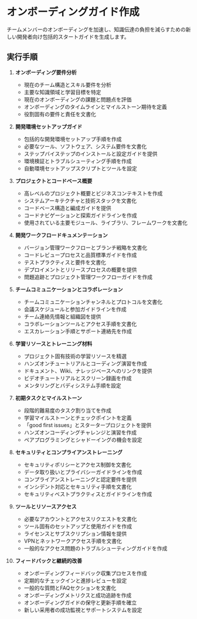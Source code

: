 # オンボーディングガイド作成

チームメンバーのオンボーディングを加速し、知識伝達の負担を減らすための新しい開発者向け包括的スタートガイドを生成します。

## 実行手順

1. **オンボーディング要件分析**
   - 現在のチーム構造とスキル要件を分析
   - 主要な知識領域と学習目標を特定
   - 現在のオンボーディングの課題と問題点を評価
   - オンボーディングのタイムラインとマイルストーン期待を定義
   - 役割固有の要件と責任を文書化

2. **開発環境セットアップガイド**
   - 包括的な開発環境セットアップ手順を作成
   - 必要なツール、ソフトウェア、システム要件を文書化
   - ステップバイステップのインストールと設定ガイドを提供
   - 環境検証とトラブルシューティング手順を作成
   - 自動環境セットアップスクリプトとツールを設定

3. **プロジェクトとコードベース概要**
   - 高レベルのプロジェクト概要とビジネスコンテキストを作成
   - システムアーキテクチャと技術スタックを文書化
   - コードベース構造と編成ガイドを提供
   - コードナビゲーションと探索ガイドラインを作成
   - 使用されている主要モジュール、ライブラリ、フレームワークを文書化

4. **開発ワークフロードキュメンテーション**
   - バージョン管理ワークフローとブランチ戦略を文書化
   - コードレビュープロセスと品質標準ガイドを作成
   - テストプラクティスと要件を文書化
   - デプロイメントとリリースプロセスの概要を提供
   - 問題追跡とプロジェクト管理ワークフローガイドを作成

5. **チームコミュニケーションとコラボレーション**
   - チームコミュニケーションチャンネルとプロトコルを文書化
   - 会議スケジュールと参加ガイドラインを作成
   - チーム連絡先情報と組織図を提供
   - コラボレーションツールとアクセス手順を文書化
   - エスカレーション手順とサポート連絡先を作成

6. **学習リソースとトレーニング材料**
   - プロジェクト固有技術の学習リソースを精選
   - ハンズオンチュートリアルとコーディング演習を作成
   - ドキュメント、Wiki、ナレッジベースへのリンクを提供
   - ビデオチュートリアルとスクリーン録画を作成
   - メンタリングとバディシステム手順を設定

7. **初期タスクとマイルストーン**
   - 段階的難易度のタスク割り当てを作成
   - 学習マイルストーンとチェックポイントを定義
   - 「good first issues」とスタータープロジェクトを提供
   - ハンズオンコーディングチャレンジと演習を作成
   - ペアプログラミングとシャドーイングの機会を設定

8. **セキュリティとコンプライアンストレーニング**
   - セキュリティポリシーとアクセス制御を文書化
   - データ取り扱いとプライバシーガイドラインを作成
   - コンプライアンストレーニングと認定要件を提供
   - インシデント対応とセキュリティ手順を文書化
   - セキュリティベストプラクティスとガイドラインを作成

9. **ツールとリソースアクセス**
   - 必要なアカウントとアクセスリクエストを文書化
   - ツール固有のセットアップと使用ガイドを作成
   - ライセンスとサブスクリプション情報を提供
   - VPNとネットワークアクセス手順を文書化
   - 一般的なアクセス問題のトラブルシューティングガイドを作成

10. **フィードバックと継続的改善**
    - オンボーディングフィードバック収集プロセスを作成
    - 定期的なチェックインと進捗レビューを設定
    - 一般的な質問とFAQセクションを文書化
    - オンボーディングメトリクスと成功追跡を作成
    - オンボーディングガイドの保守と更新手順を確立
    - 新しい采用者の成功監視とサポートシステムを設定